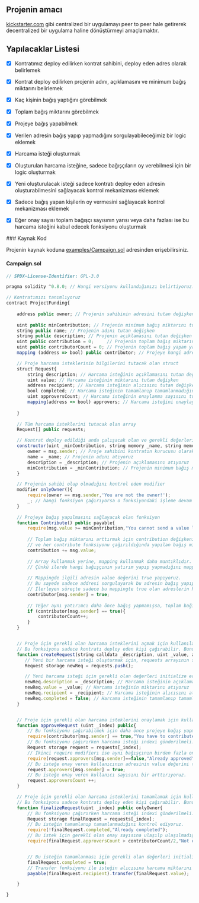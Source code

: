 ## Projenin amacı

 [kickstarter.com](https://www.kickstarter.com/) gibi centralized bir uygulamayı peer to peer hale getirerek decentralized bir uygulama haline dönüştürmeyi amaçlamaktır.

## Yapılacaklar Listesi

- [x]  Kontratımız deploy edilirken kontrat sahibini, deploy eden adres olarak belirlemek
- [x]  Kontrat deploy edilirken projenin adını, açıklamasını ve minimum bağış miktarını belirlemek
- [x]  Kaç kişinin bağış yaptığını görebilmek
- [x]  Toplam bağış miktarını görebilmek
- [x]  Projeye bağış yapabilmek
- [x]  Verilen adresin bağış yapıp yapmadığını sorgulayabileceğimiz bir logic eklemek
- [x]  Harcama isteği oluşturmak
- [x]  Oluşturulan harcama isteğine, sadece bağışçıların oy verebilmesi için bir logic oluşturmak
- [x]  Yeni oluşturulacak isteği sadece kontratı deploy eden adresin oluşturabilmesini sağlayacak kontrol mekanizması eklemek
- [x]  Sadece bağış yapan kişilerin oy vermesini sağlayacak kontrol mekanizması eklemek
- [x]  Eğer onay sayısı toplam bağışçı sayısının yarısı veya daha fazlası ise bu harcama isteğini kabul edecek fonksiyonu oluşturmak


### Kaynak Kod
 
Projenin kaynak koduna [examples/Campaign.sol](examples/Campaign.sol) adresinden erişebilirsiniz.
#### **Campaign.sol**
```javascript
// SPDX-License-Identifier: GPL-3.0

pragma solidity ^0.8.0; // Hangi versiyonu kullandığımızı belirtiyoruz.

// Kontratımızı tanımlıyoruz
contract ProjectFunding{
        
    address public owner; // Projenin sahibinin adresini tutan değişken
    
    uint public minContribution; // Projenin minimum bağış miktarını tutan değişken
    string public name; // Projenin adını tutan değişken
    string public description; // Projenin açıklamasını tutan değişken
    uint public contribution = 0;     // Projenin toplam bağış miktarını tutan değişken
    uint public contributorCount = 0; // Projenin toplam bağış yapan yatırımcı sayısını tutan değişken
    mapping (address => bool) public contributor; // Projeye hangi adreslerin bağış yaptığını sorgulayabilmemiz için gerekli olan mapping    

    // Proje harcama isteklerinin bilgilerini tutacak olan struct
    struct Request{
        string description; // Harcama isteğinin açıklamasını tutan değişken
        uint value; // Harcama isteğinin miktarını tutan değişken
        address recipient; // Harcama isteğinin alıcısını tutan değişken
        bool completed; // Harcama isteğinin tamamlanıp tamamlanmadığını tutan değişken
        uint approversCount; // Harcama isteğinin onaylanma sayısını tutan değişken
        mapping(address => bool) approvers; // Harcama isteğini onaylayan ve onaylamayan yatırımcılarını tutan mapping
          
    }
    
    // Tüm harcama isteklerini tutacak olan array
    Request[] public requests;

    // Kontrat deploy edildiği anda çalışacak olan ve gerekli değerleri initialize edecek olan constructor
    constructor(uint _minContribution, string memory _name, string memory _description) {
        owner = msg.sender; // Proje sahibini kontratın kurucusu olarak atıyoruz
        name = _name; // Projenin adını atıyoruz
        description = _description; // Projenin açıklamasını atıyoruz
        minContribution = _minContribution; // Projenin minimum bağış miktarını atıyoruz
    }

    // Projenin sahibi olup olmadığını kontrol eden modifier  
    modifier onlyOwner(){
        require(owner == msg.sender,'You are not the owner!');
        _; // hangi fonksiyon çağırıyorsa o fonksiyondaki işleme devam et demektir.
    }
    
    // Projeye bağış yapılmasını sağlayacak olan fonksiyon
    function Contribute() public payable{
        require(msg.value >= minContribution,"You cannot send a value lover than minimum amount!");
                 
        // Toplam bağış miktarını arttırmak için contribution değişkenini kullanıyoruz 
        // ve her contribute fonksiyonu çağırıldığında yapılan bağış miktarını bir önceki değere ekliyoruz.
        contribution += msg.value;
        
        // Array kullanmak yerine, mapping kullanmak daha mantıklıdır.
        // Çünkü ilerde hangi bağışçının yatırım yapıp yapmadığını mapping ile daha kolay sorgulayabiliriz
        
        // Mappingde ilgili adresin value değerini true yapıyoruz. 
        // Bu sayede sadece addresi sorgulayarak bu adresin bağış yapıp yapmadığını söyleyebiliriz.
        // İlerleyen süreçte sadece bu mappingte true olan adreslerin harcama isteklerine onay vermesine izin verilecektir.
        contributor[msg.sender] = true;
      
        // TEğer aynı yatırımcı daha önce bağış yapmamışsa, toplam bağışçı sayısını 1 arttırıyoruz
        if (contributor[msg.sender] == true){
            contributorCount++;
        }
    }


    // Proje için gerekli olan harcama isteklerini açmak için kullanılacak olan fonksiyon
    // Bu fonksiyonu sadece kontratı deploy eden kişi çağırabilir. Bunu da onlyOwnner modifierı ile kontrol ediyoruz.
    function createRequest(string calldata _description, uint _value, address _recipient) public onlyOwner{
       // Yeni bir harcama isteği oluşturmak için, requests arrayının sonuna yeni bir eleman ekliyoruz.
       Request storage newReq = requests.push(); 

       // Yeni harcama isteği için gerekli olan değerleri initialize ediyoruz.
       newReq.description = _description; // Harcama isteğinin açıklamasını atıyoruz
       newReq.value = _value; // Harcama isteğinin miktarını atıyoruz
       newReq.recipient = _recipient; // Harcama isteğinin alıcısını atıyoruz
       newReq.completed = false; // Harcama isteğinin tamamlanıp tamamlanmadığını atıyoruz
    }  


    // Proje için gerekli olan harcama isteklerini onaylamak için kullanılacak olan fonksiyon
    function approveRequest (uint _index) public{
        // Bu fonksiyonu çağırabilmek için daha önce projeye bağış yapmış olmak gerekmektedir. Bunu da require modifier ile kontrol ediyoruz.
        require(contributor[msg.sender] == true,"You have to contribute first to approve a request");
        // Bu fonksiyonu çağırırken harcama isteği indexi gönderilmeli. Bu indexi kontrol ediyoruz.
        Request storage request = requests[_index];
        // İkinci require modifierı ise aynı bağışçının birden fazla onay vermesine izin verilmemesi için daha önce onaylama yapılıp yapılmadığını kontrol ediyor.
        require(request.approvers[msg.sender]==false,"Already approved");
        // Bu isteğe onay veren kullanıcının adresinin value değerini true yapıyoruz.
        request.approvers[msg.sender] = true;
        // Bu isteğe onay veren kullanıcı sayısını bir arttırıyoruz.
        request.approversCount ++;
    }

    // Proje için gerekli olan harcama isteklerini tamamlamak için kullanılacak olan fonksiyon
    // Bu fonksiyonu sadece kontratı deploy eden kişi çağırabilir. Bunu da onlyOwnner modifierı ile kontrol ediyoruz.
    function finalizeRequest(uint _index) public onlyOwner{
        // Bu fonksiyonu çağırırken harcama isteği indexi gönderilmeli. Bu indexi kontrol ediyoruz.
        Request storage finalRequest = requests[_index];
        // Bu isteğin tamamlanıp tamamlanmadığını kontrol ediyoruz.
        require(!finalRequest.completed,"Already completed");
        // Bu istek için gerekli olan onay sayısına ulaşılp ulaşılmadığını kontrol ediyoruz.
        require(finalRequest.approversCount > contributorCount/2,"Not enough approve");


        // Bu isteğin tamamlanması için gerekli olan değerleri initialize ediyoruz.
        finalRequest.completed = true;
        // Transfer fonksiyonu ile isteğin alıcısına harcama miktarını gönderiyoruz.
        payable(finalRequest.recipient).transfer(finalRequest.value);

    }

}
```